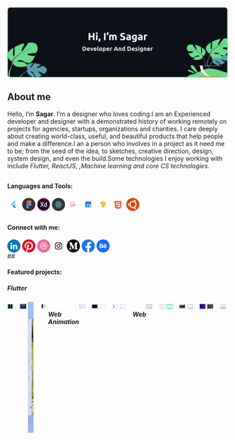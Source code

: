 <img src="https://github.com/Sagarnaikg/sagarnaikg/blob/main/assets/banner.png" alt="developer and designer">

## About me

Hello, I’m **Sagar**. I’m a designer who loves coding.I am an Experienced developer and designer with a demonstrated history of working remotely on projects for agencies, startups, organizations and charities. I care deeply about creating world-class, useful, and beautiful products that help people and make a difference.I an a person who involves in a project as it need me to be; from the seed of the idea, to sketches, creative direction, design, system design, and even the build.Some technologies I enjoy working with include *Flutter, ReactJS, ,Machine learning and core CS technologies*.

##
<h4 align="left">Languages and Tools:</h4>
<div style="display:flex;">
<img align="center" src="https://github.com/Sagarnaikg/sagarnaikg/blob/main/assets/flutter.svg" alt="flutter" height="30" width="30"/>&nbsp;
<img align="center" src="https://github.com/Sagarnaikg/sagarnaikg/blob/main/assets/figma.svg" alt="figma" height="30" width="30"/>&nbsp;
<img align="center" src="https://github.com/Sagarnaikg/sagarnaikg/blob/main/assets/xd.svg" alt="xd" height="30" width="30"/>&nbsp;
<img align="center" src="https://github.com/Sagarnaikg/sagarnaikg/blob/main/assets/react.svg" alt="react" height="30" width="30"/>&nbsp;
<img align="center" src="https://github.com/Sagarnaikg/sagarnaikg/blob/main/assets/sass.svg" alt="sass" height="30" width="30"/>&nbsp;
<img align="center" src="https://github.com/Sagarnaikg/sagarnaikg/blob/main/assets/ts.svg" alt="ts" height="30" width="30"/>&nbsp;
<img align="center" src="https://github.com/Sagarnaikg/sagarnaikg/blob/main/assets/tensorflow.svg" alt="tensorflow" height="30" width="30"/>&nbsp;
<img align="center" src="https://github.com/Sagarnaikg/sagarnaikg/blob/main/assets/html.svg" alt="html" height="30" width="30"/>&nbsp;
<img align="center" src="https://github.com/Sagarnaikg/sagarnaikg/blob/main/assets/ubontu.svg" alt="ubontu" height="30" width="30"/>&nbsp;
</div>

##
<h4 align="left">Connect with me:</h4>
<div style="display:flex">
<a href="https://www.linkedin.com/in/sagar-naik-8b0211197/" target="_blank"><img align="center" src="https://github.com/Sagarnaikg/sagarnaikg/blob/main/assets/in.svg" alt="linkedIn" height="30" width="30"/></a>&nbsp;
<a href="https://in.pinterest.com/Sagar__naik/" target="_blank"><img align="center" src="https://github.com/Sagarnaikg/sagarnaikg/blob/main/assets/p.svg" alt="pintrest" height="30" width="30" /></a>&nbsp;
<a href="https://dribbble.com/Sagar_naik" target="_blank"><img align="center" src="https://github.com/Sagarnaikg/sagarnaikg/blob/main/assets/d.svg" alt="dribbble" height="30" width="30" /></a>&nbsp;
<a href="https://www.instagram.com/___sagar_naik___/" target="_blank"><img align="center" src="https://github.com/Sagarnaikg/sagarnaikg/blob/main/assets/i.svg" alt="dribbble" height="30" width="30" /></a>&nbsp;
<a href="https://medium.com/@sagarnaikg/" target="_blank"><img align="center" src="https://github.com/Sagarnaikg/sagarnaikg/blob/main/assets/m.svg" alt="medium" height="30" width="30" /></a>&nbsp;
<a href="https://www.facebook.com/profile.php?id=100031012898797" target="_blank"><img align="center" src="https://github.com/Sagarnaikg/sagarnaikg/blob/main/assets/f.svg" alt="facebook" height="30" width="30" /></a>&nbsp;
<a href="https://www.behance.net/sagarnaik1" target="_blank"><img align="center" src="https://github.com/Sagarnaikg/sagarnaikg/blob/main/assets/be.svg" alt="behance" height="30" width="30" /></a>&nbsp;
</div>
##
<h4 align="left">Featured projects:</h4>
<h5 align="left">Flutter</h5>
<div style="display:flex;" >
<a href="https://github.com/Sagarnaikg/Heart-Care" target="_blank"><img align="center" src="https://github.com/Sagarnaikg/sagarnaikg/blob/main/assets/Dribbble%20shot%20HD%20-%202.png" width="400"  alt="eWalle"/></a>&nbsp;&nbsp;&nbsp;&nbsp;
<a href="https://github.com/Sagarnaikg/Playstation5" target="_blank"><img align="center" 
src="https://github.com/Sagarnaikg/sagarnaikg/blob/main/assets/img02.png" width="400"  alt="PS5"/></a>&nbsp;
<h6></h6>
<a href="https://github.com/Sagarnaikg/drishti" target="_blank"><img align="center" 
target="_blank"><img align="center" src="https://github.com/Sagarnaikg/sagarnaikg/blob/main/assets/drishti-img.png" width="400" height="300"  alt="PS5"/></a> &nbsp;&nbsp;&nbsp;&nbsp;
<a href="https://github.com/Sagarnaikg/ebook" target="_blank"><img align="center" 
src="https://github.com/Sagarnaikg/sagarnaikg/blob/main/assets/demo.gif" width="400" alt="eWalle"/></a>&nbsp;
<h6></h6>
<h5 align="left">Web Animation</h5>
<a href="https://github.com/Sagarnaikg/image-reveal-animation" target="_blank"><img align="center" src="https://github.com/Sagarnaikg/sagarnaikg/blob/main/assets/imagerevealanimation.gif" width="400" alt="demo"/></a>&nbsp;&nbsp;&nbsp;&nbsp;
<a href="https://github.com/Sagarnaikg/Agency" target="_blank"><img align="center" src="https://github.com/Sagarnaikg/sagarnaikg/blob/main/assets/landingpageanimation.gif" width="400" alt="demo"/></a>&nbsp;
<h6></h6>
<a href="https://github.com/Sagarnaikg/animated-dots" target="_blank"><img align="center" src="https://github.com/Sagarnaikg/sagarnaikg/blob/main/assets/dotsanimation.gif" width="400" alt="demo"/></a>&nbsp;&nbsp;&nbsp;&nbsp;
<a href="https://github.com/Sagarnaikg/slider-animation" target="_blank"><img align="center" src="https://github.com/Sagarnaikg/sagarnaikg/blob/main/assets/slideranimation.gif" width="400" alt="demo"/></a>&nbsp;
<h6></h6>
<a href="https://github.com/Sagarnaikg/Custom-cursor-gsap" target="_blank"><img align="center" src="https://github.com/Sagarnaikg/sagarnaikg/blob/main/assets/custom-cusror.gif" width="400" alt="demo"/></a>&nbsp;&nbsp;&nbsp;&nbsp;
<h5 align="left">Web</h5>
<a href="https://github.com/Sagarnaikg/Tic-Tac-Toe-React" target="_blank"><img align="center" src="https://github.com/Sagarnaikg/sagarnaikg/blob/main/assets/img01.png" width="400" alt="react-to-do-app"/></a>&nbsp;&nbsp;&nbsp;&nbsp;
<a href="https://github.com/Sagarnaikg/Dimiri-Marco-Portfolio" target="_blank"><img align="center" src="https://github.com/Sagarnaikg/sagarnaikg/blob/main/assets/img04.png" width="400"  alt="dimiri"/></a>&nbsp;
<h6></h6>
<a href="https://github.com/Sagarnaikg/Landing-page-SCSS" target="_blank"><img align="center" src="https://github.com/Sagarnaikg/sagarnaikg/blob/main/assets/img06.png" width="400"  alt="scss"/></a>&nbsp;&nbsp;&nbsp;&nbsp;
<a href="https://github.com/Sagarnaikg/Skying-ticket-booking-webpage" target="_blank"><img align="center" src="https://github.com/Sagarnaikg/sagarnaikg/blob/main/assets/img07.png" width="400" alt="skying"/></a>&nbsp;
<h6></h6>
<a href="https://github.com/Sagarnaikg/Need-For-Blood" target="_blank"><img align="center" src="https://github.com/Sagarnaikg/sagarnaikg/blob/main/assets/img00.png" width="400"  alt="need for blood"/></a>&nbsp;&nbsp;&nbsp;&nbsp;
<a href="https://github.com/Sagarnaikg/Portfolio-Native-Web" target="_blank"><img align="center" src="https://github.com/Sagarnaikg/sagarnaikg/blob/main/assets/img03.png" width="400" alt="portfilio"/></a>&nbsp;
<h6></h6>
<a href="https://github.com/Sagarnaikg/Hotel-website" target="_blank"><img align="center" src="https://github.com/Sagarnaikg/sagarnaikg/blob/main/assets/img08.png" width="400" alt="hotel"/></a>&nbsp;&nbsp;&nbsp;&nbsp;
<a href="https://github.com/Sagarnaikg/Website-bootstrap" target="_blank"><img align="center" src="https://github.com/Sagarnaikg/sagarnaikg/blob/main/assets/img05.png" width="400" alt="bootsrtap"/></a>&nbsp;
<h6></h6> 
</div>




